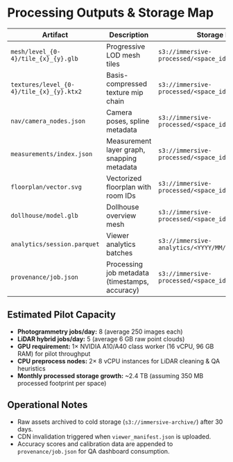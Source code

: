 # Processing Outputs & Storage Map

| Artifact | Description | Storage Path | Retention |
| --- | --- | --- | --- |
| `mesh/level_{0-4}/tile_{x}_{y}.glb` | Progressive LOD mesh tiles | `s3://immersive-processed/<space_id>/mesh/` | 365 days |
| `textures/level_{0-4}/tile_{x}_{y}.ktx2` | Basis-compressed texture mip chain | `s3://immersive-processed/<space_id>/textures/` | 365 days |
| `nav/camera_nodes.json` | Camera poses, spline metadata | `s3://immersive-processed/<space_id>/nav/` | 365 days |
| `measurements/index.json` | Measurement layer graph, snapping metadata | `s3://immersive-processed/<space_id>/measurements/` | 365 days |
| `floorplan/vector.svg` | Vectorized floorplan with room IDs | `s3://immersive-processed/<space_id>/floorplan/` | 365 days |
| `dollhouse/model.glb` | Dollhouse overview mesh | `s3://immersive-processed/<space_id>/dollhouse/` | 365 days |
| `analytics/session.parquet` | Viewer analytics batches | `s3://immersive-analytics/<YYYY/MM/DD>/` | 730 days |
| `provenance/job.json` | Processing job metadata (timestamps, accuracy) | `s3://immersive-processed/<space_id>/provenance/` | 365 days |

## Estimated Pilot Capacity
- **Photogrammetry jobs/day:** 8 (average 250 images each)
- **LiDAR hybrid jobs/day:** 5 (average 6 GB raw point clouds)
- **GPU requirement:** 1× NVIDIA A10/A40 class worker (16 vCPU, 96 GB RAM) for pilot throughput
- **CPU preprocess nodes:** 2× 8 vCPU instances for LiDAR cleaning & QA heuristics
- **Monthly processed storage growth:** ~2.4 TB (assuming 350 MB processed footprint per space)

## Operational Notes
- Raw assets archived to cold storage (`s3://immersive-archive/`) after 30 days.
- CDN invalidation triggered when `viewer_manifest.json` is uploaded.
- Accuracy scores and calibration data are appended to `provenance/job.json` for QA dashboard consumption.
